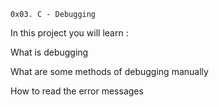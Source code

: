 	0x03. C - Debugging 

In this project you will learn :

What is debugging

What are some methods of debugging manually

How to read the error messages
